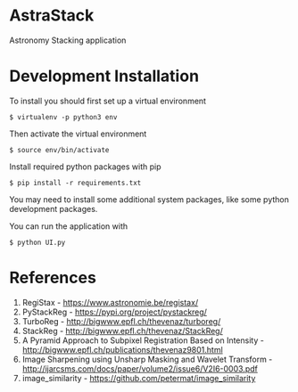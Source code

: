 # AstraStack
Astronomy Stacking application

# Development Installation
To install you should first set up a virtual environment

```
$ virtualenv -p python3 env
```

Then activate the virtual environment

```
$ source env/bin/activate
```

Install required python packages with pip


```
$ pip install -r requirements.txt
```

You may need to install some additional system packages, like some python development packages.

You can run the application with

```
$ python UI.py
```

# References
1. RegiStax - https://www.astronomie.be/registax/
1. PyStackReg - https://pypi.org/project/pystackreg/
1. TurboReg - http://bigwww.epfl.ch/thevenaz/turboreg/
1. StackReg - http://bigwww.epfl.ch/thevenaz/StackReg/
1. A Pyramid Approach to Subpixel Registration Based on Intensity - http://bigwww.epfl.ch/publications/thevenaz9801.html
1. Image Sharpening using Unsharp Masking and Wavelet Transform - http://ijarcsms.com/docs/paper/volume2/issue6/V2I6-0003.pdf
1. image_similarity - https://github.com/petermat/image_similarity
